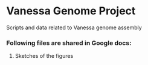 # Vanessa Genome Project
Scripts and data related to Vanessa genome assembly

### Following files are shared in Google docs:
  1. Sketches of the figures 

